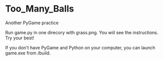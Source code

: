 # Too_Many_Balls
Another PyGame practice

Run game.py in one direcory with grass.png. You wiil see the instructions. Try your best!

If you don't have PyGame and Python on your computer, you can launch game.exe from /build.
